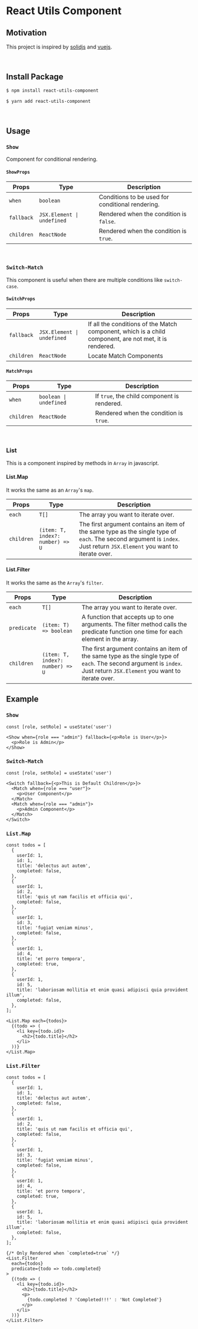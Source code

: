 # React Utils Component
## Motivation
This project is inspired by [solidjs](https://www.solidjs.com/) and [vuejs](https://vuejs.org/).

<br />

## Install Package

```bash
$ npm install react-utils-component
```

```bash
$ yarn add react-utils-component
```

<br />

## Usage

### `Show`
Component for conditional rendering.

#### `ShowProps`
Props|Type|Description
---|---|---
`when`|`boolean`|Conditions to be used for conditional rendering.
`fallback`|`JSX.Element \| undefined`|Rendered when the condition is `false`.
`children`|`ReactNode`|Rendered when the condition is `true`.

<br />

### `Switch-Match`
This component is useful when there are multiple conditions like `switch-case`.

#### `SwitchProps`
Props|Type|Description
---|---|---
`fallback`|`JSX.Element \| undefined`|If all the conditions of the Match component, which is a child component, are not met, it is rendered.
`children`|`ReactNode`|Locate Match Components

#### `MatchProps`
Props|Type|Description
---|---|---
`when`|`boolean \| undefined`|If `true`, the child component is rendered.
`children`|`ReactNode`|Rendered when the condition is `true`.

<br />

### List
This is a component inspired by methods in `Array` in javascript.

#### List.Map
It works the same as an `Array`'s `map`.

Props|Type|Description
---|---|---
`each`|`T[]`|The array you want to iterate over.
`children`|`(item: T, index?: number) => U`|The first argument contains an item of the same type as the single type of `each`. The second argument is `index`. Just return `JSX.Element` you want to iterate over.

#### List.Filter
It works the same as the `Array`'s `filter`.

Props|Type|Description
---|---|---
`each`|`T[]`|The array you want to iterate over.
`predicate`|`(item: T) => boolean`|A function that accepts up to one arguments. The filter method calls the predicate function one time for each element in the array.
`children`|`(item: T, index?: number) => U`|The first argument contains an item of the same type as the single type of `each`. The second argument is `index`. Just return `JSX.Element` you want to iterate over.

## Example

### `Show`
```tsx
const [role, setRole] = useState('user')

<Show when={role === "admin"} fallback={<p>Role is User</p>}>
  <p>Role is Admin</p>
</Show>
```

### `Switch-Match`
```tsx
const [role, setRole] = useState('user')

<Switch fallback={<p>This is Default Children</p>}>
  <Match when={role === "user"}>
    <p>User Component</p>
  </Match>
  <Match when={role === "admin"}>
    <p>Admin Component</p>
  </Match>
</Switch>
```

### `List.Map`

```tsx
const todos = [
  {
    userId: 1,
    id: 1,
    title: 'delectus aut autem',
    completed: false,
  },
  {
    userId: 1,
    id: 2,
    title: 'quis ut nam facilis et officia qui',
    completed: false,
  },
  {
    userId: 1,
    id: 3,
    title: 'fugiat veniam minus',
    completed: false,
  },
  {
    userId: 1,
    id: 4,
    title: 'et porro tempora',
    completed: true,
  },
  {
    userId: 1,
    id: 5,
    title: 'laboriosam mollitia et enim quasi adipisci quia provident illum',
    completed: false,
  },
];

<List.Map each={todos}>
  {(todo => (
    <li key={todo.id}>
      <h2>{todo.title}</h2>
    </li>
  ))}
</List.Map>
```

### `List.Filter`

```tsx
const todos = [
  {
    userId: 1,
    id: 1,
    title: 'delectus aut autem',
    completed: false,
  },
  {
    userId: 1,
    id: 2,
    title: 'quis ut nam facilis et officia qui',
    completed: false,
  },
  {
    userId: 1,
    id: 3,
    title: 'fugiat veniam minus',
    completed: false,
  },
  {
    userId: 1,
    id: 4,
    title: 'et porro tempora',
    completed: true,
  },
  {
    userId: 1,
    id: 5,
    title: 'laboriosam mollitia et enim quasi adipisci quia provident illum',
    completed: false,
  },
];

{/* Only Rendered when `completed=true` */}
<List.Filter
  each={todos}
  predicate={todo => todo.completed}
>
  {(todo => (
    <li key={todo.id}>
      <h2>{todo.title}</h2>
      <p>
        {todo.completed ? 'Completed!!!' : 'Not Completed'}
      </p>
    </li>
  ))}
</List.Filter>
```